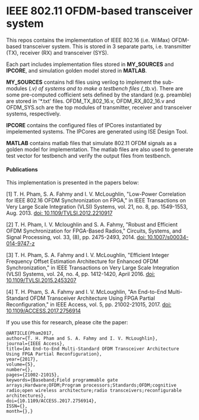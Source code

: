# IEEE 802.11 OFDM-based transceiver system
This repos contains the implementation of IEEE 802.16 (i.e. WiMax) OFDM-based transceiver system. This is stored in 3 separate parts, i.e. transmitter (TX), receiver (RX) and transceiver (SYS).

Each part includes implementation files stored in **MY_SOURCES** and **IPCORE**, and simulation golden model stored in **MATLAB**.

**MY_SOURCES** contains hdl files using verilog to implement the sub-modules (*.v) of systems and to make a testbench files (*_tb.v). There are some pre-computed cofficient sets defined by the standard (e.g. preamble) are stored in '*.txt' files. OFDM_TX_802_16.v, OFDM_RX_802_16.v and OFDM_SYS.sch are the top modules of transmitter, receiver and transceiver systems, respectively.

**IPCORE** contains the configured files of IPCores instantiated by impelemented systems. The IPCores are generated using ISE Design Tool.

**MATLAB** contains matlab files that simulate 802.11 OFDM signals as a golden model for implementation. The matlab files are also used to generate test vector for testbench and verify the output files from testbench.

#### Publications

This implementation is presented in the papers below:

[1] T. H. Pham, S. A. Fahmy and I. V. McLoughlin, "Low-Power Correlation for IEEE 802.16 OFDM Synchronization on FPGA," in IEEE Transactions on Very Large Scale Integration (VLSI) Systems, vol. 21, no. 8, pp. 1549-1553, Aug. 2013. 
[doi: 10.1109/TVLSI.2012.2210917](https://www.researchgate.net/publication/260655626)	

[2] T. H. Pham, I. V. Mcloughlin and S. A. Fahmy, "Robust and Efficient OFDM Synchronization for FPGA-Based Radios," Circuits, Systems, and Signal Processing, vol. 33, (8), pp. 2475-2493, 2014. 
[doi: 10.1007/s00034-014-9747-z](https://www.researchgate.net/publication/260267629)

[3] T. H. Pham, S. A. Fahmy and I. V. McLoughlin, "Efficient Integer Frequency Offset Estimation Architecture for Enhanced OFDM Synchronization," in IEEE Transactions on Very Large Scale Integration (VLSI) Systems, vol. 24, no. 4, pp. 1412-1420, April 2016.
[doi: 10.1109/TVLSI.2015.2453207](https://www.researchgate.net/publication/280932614)

[4] T. H. Pham, S. A. Fahmy and I. V. McLoughlin, "An End-to-End Multi-Standard OFDM Transceiver Architecture Using FPGA Partial Reconfiguration," in IEEE Access, vol. 5, pp. 21002-21015, 2017.
[doi: 10.1109/ACCESS.2017.2756914](http://ieeexplore.ieee.org/stamp/stamp.jsp?tp=&arnumber=8051045&isnumber=7859429)

If you use this for research, please cite the paper:
```
@ARTICLE{Pham2017, 
author={T. H. Pham and S. A. Fahmy and I. V. McLoughlin}, 
journal={IEEE Access}, 
title={An End-to-End Multi-Standard OFDM Transceiver Architecture Using FPGA Partial Reconfiguration}, 
year={2017}, 
volume={5}, 
number={}, 
pages={21002-21015}, 
keywords={Baseband;Field programmable gate arrays;Hardware;OFDM;Program processors;Standards;OFDM;cognitive radio;open wireless architecture;radio transceivers;reconfigurable architectures}, 
doi={10.1109/ACCESS.2017.2756914}, 
ISSN={}, 
month={},}
```